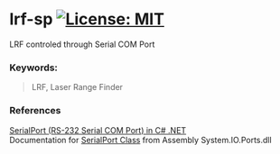 # lrf-sp  [![License: MIT](https://img.shields.io/badge/License-MIT-blue.svg)](https://github.com/etfovac/lrf-sp/blob/master/LICENSE)
 LRF controled through Serial COM Port

### Keywords:

> LRF,	Laser Range Finder

### References
<a href="https://blogs.msmvps.com/coad/2005/03/23/serialport-rs-232-serial-com-port-in-c-net/">SerialPort (RS-232 Serial COM Port) in C# .NET</a>  
Documentation for <a href="https://docs.microsoft.com/en-us/dotnet/api/system.io.ports.serialport">SerialPort Class</a> from Assembly System.IO.Ports.dll 
